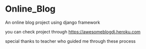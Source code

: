 # Online_Blog
An online blog project using django framework

you can check project through https://awesomeblogdj.heroku.com


special thanks to teacher who guided me through these process
